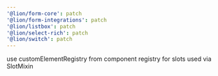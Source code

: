 ```yaml
---
'@lion/form-core': patch
'@lion/form-integrations': patch
'@lion/listbox': patch
'@lion/select-rich': patch
'@lion/switch': patch
---
```


use customElementRegistry from component registry for slots used via SlotMixin
